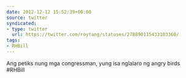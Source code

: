 ```yaml
---
date: 2012-12-12 15:52:39+00:00
source: twitter
syndicated:
- type: twitter
  url: https://twitter.com/roytang/statuses/278890115433103360/
tags:
- RHBill
---
```


Ang petiks nung mga congressman, yung isa nglalaro ng angry birds #RHBill